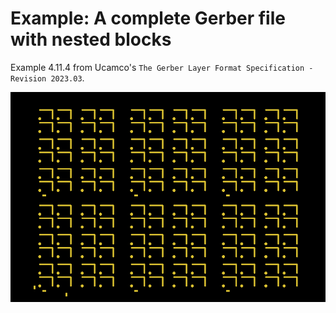 # Example: A complete Gerber file with nested blocks

Example 4.11.4 from Ucamco's `The Gerber Layer Format Specification - Revision 2023.03`.

![image](source.png)
